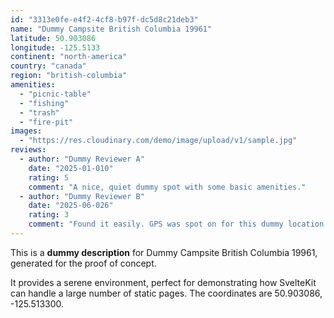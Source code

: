 ```yaml
---
id: "3313e0fe-e4f2-4cf8-b97f-dc5d8c21deb3"
name: "Dummy Campsite British Columbia 19961"
latitude: 50.903086
longitude: -125.5133
continent: "north-america"
country: "canada"
region: "british-columbia"
amenities:
  - "picnic-table"
  - "fishing"
  - "trash"
  - "fire-pit"
images:
  - "https://res.cloudinary.com/demo/image/upload/v1/sample.jpg"
reviews:
  - author: "Dummy Reviewer A"
    date: "2025-01-010"
    rating: 5
    comment: "A nice, quiet dummy spot with some basic amenities."
  - author: "Dummy Reviewer B"
    date: "2025-06-026"
    rating: 3
    comment: "Found it easily. GPS was spot on for this dummy location."
---
```


This is a **dummy description** for Dummy Campsite British Columbia 19961, generated for the proof of concept.

It provides a serene environment, perfect for demonstrating how SvelteKit can handle a large number of static pages. The coordinates are 50.903086, -125.513300.
